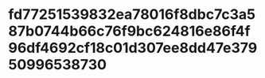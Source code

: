 # fd77251539832ea78016f8dbc7c3a587b0744b66c76f9bc624816e86f4f96df4692cf18c01d307ee8dd47e37950996538730